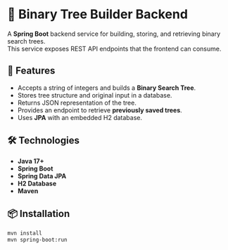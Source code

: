 # 🌳 Binary Tree Builder Backend

A **Spring Boot** backend service for building, storing, and retrieving binary search trees.  
This service exposes REST API endpoints that the frontend can consume.

## 🚀 Features

- Accepts a string of integers and builds a **Binary Search Tree**.
- Stores tree structure and original input in a database.
- Returns JSON representation of the tree.
- Provides an endpoint to retrieve **previously saved trees**.
- Uses **JPA** with an embedded H2 database.

## 🛠️ Technologies

- **Java 17+**
- **Spring Boot**
- **Spring Data JPA**
- **H2 Database**
- **Maven**

## 📦 Installation

```bash
mvn install
mvn spring-boot:run
